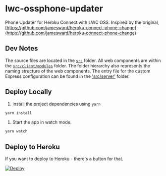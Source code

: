 # lwc-ossphone-updater

Phone Updater for Heroku Connect with LWC OSS. Inspired by the original, [https://github.com/jamesward/heroku-connect-phone-change](https://github.com/jamesward/heroku-connect-phone-change)

## Dev Notes

The source files are located in the [`src`](./src) folder. All web components are within the [`src/client/modules`](./src/modules) folder. The folder hierarchy also represents the naming structure of the web components. The entry file for the custom Express configuration can be found in the ['src/server'](./src/server) folder.

## Deploy Locally

1. Install the project dependencies using `yarn`

```sh
yarn install
```

1. Start the app in watch mode.

```sh
yarn watch
```

## Deploy to Heroku

If you want to deploy to Heroku - there's a button for that.

[![Deploy](https://www.herokucdn.com/deploy/button.svg)](https://heroku.com/deploy)
